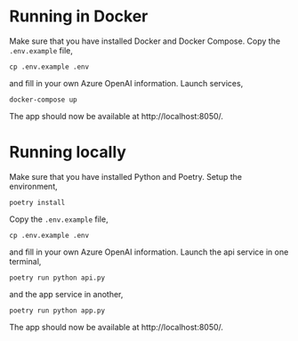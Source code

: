 # Running in Docker

Make sure that you have installed Docker and Docker Compose. Copy the `.env.example` file,

```
cp .env.example .env
```

and fill in your own Azure OpenAI information. Launch services,

```
docker-compose up
```

The app should now be available at http://localhost:8050/.

# Running locally

Make sure that you have installed Python and Poetry. Setup the environment,

```
poetry install
```

Copy the `.env.example` file,

```
cp .env.example .env
```

and fill in your own Azure OpenAI information. Launch the api service in one terminal,

```
poetry run python api.py
```

and the app service in another,

```
poetry run python app.py
```

The app should now be available at http://localhost:8050/.
